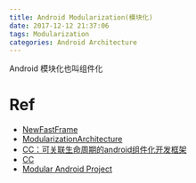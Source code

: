 ```yaml
---
title: Android Modularization(模块化)
date: 2017-12-12 21:37:06
tags: Modularization
categories: Android Architecture
---
```


Android 模块化也叫组件化

<!-- more -->

# Ref

* [NewFastFrame](https://github.com/HelloChenJinJun/NewFastFrame?utm_source=gold_browser_extension)
* [ModularizationArchitecture](https://github.com/SpinyTech/ModularizationArchitecture)
* [CC：可关联生命周期的android组件化开发框架](http://blog.csdn.net/cdecde111/article/details/78705386)
* [CC](https://github.com/luckybilly/CC)
* [Modular Android Project](https://medium.com/prismapp/modular-android-project-93dcd7f5b42)